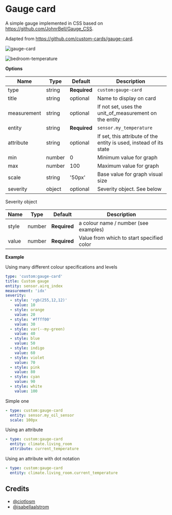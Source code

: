# Gauge card

A simple gauge implemented in CSS based on https://github.com/JohnrBell/Gauge_CSS.

Adapted from https://github.com/custom-cards/gauge-card.

![gauge-card](https://user-images.githubusercontent.com/7738048/42317998-73070c5e-8056-11e8-8621-49c61b5b7be5.gif)

![bedroom-temperature](https://user-images.githubusercontent.com/7738048/42344596-806b4a82-80a5-11e8-8e92-9077ad749dfe.gif)



**Options**

| Name | Type | Default | Description
| ---- | ---- | ------- | -----------
| type | string | **Required** | `custom:gauge-card`
| title | string | optional | Name to display on card
| measurement | string | optional | If not set, uses the unit_of_measurement on the entity
| entity | string | **Required** | `sensor.my_temperature`
| attribute | string | optional | If set, this attribute of the entity is used, instead of its state
| min | number | 0 | Minimum value for graph
| max | number | 100 | Maximum value for graph
| scale | string | '50px' | Base value for graph visual size
| severity | object | optional | Severity object. See below

Severity object

| Name | Type | Default | Description
| ---- | ---- | ------- | -----------
| style | number | **Required** | a colour name / number (see examples)
| value | number | **Required** | Value from which to start specified color

**Example**

Using many different colour specifications and levels
```yaml
type: 'custom:gauge-card'
title: Custom gauge
entity: sensor.airq_index
measurement: 'idx'
severity:
  - style: 'rgb(255,12,12)'
    value: 10
  - style: orange
    value: 20
  - style: '#ffff00'
    value: 30
  - style: var(--my-green)
    value: 40
  - style: blue
    value: 50
  - style: indigo
    value: 60
  - style: violet
    value: 70
  - style: pink
    value: 80
  - style: cyan
    value: 90
  - style: white
    value: 100
```

Simple one
```yaml
- type: custom:gauge-card
  entity: sensor.my_oil_sensor
  scale: 100px
```

Using an attribute
```yaml
- type: custom:gauge-card
  entity: climate.living_room
  attribute: current_temperature
```

Using an attribute with dot notation
```yaml
- type: custom:gauge-card
  entity: climate.living_room.current_temperature
```

## Credits
- [@ciotlosm](https://github.com/ciotlosm)
- [@isabellaalstrom](https://github.com/isabellaalstrom)
